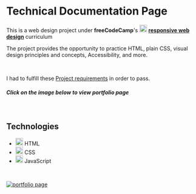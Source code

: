 # Technical Documentation Page

This is a web design project under **freeCodeCamp**'s
[<img src='https://github.com/dewslyse/personal-portfolio-webpage/blob/main/freeCodeCampLogo.svg' alt='freecodecamp' height='20'>](https://www.freecodecamp.org/)
[**responsive web design**](https://www.freecodecamp.org/learn/responsive-web-design/) curriculum

The project provides the opportunity to practice HTML, plain CSS, visual design principles and concepts, Accessibility, and more.

<br>

I had to fulfill these [Project requirements](https://www.freecodecamp.org/learn/responsive-web-design/responsive-web-design-projects/build-a-technical-documentation-page) in order to pass.

##### Click on the image below to view portfolio page

<br>

## Technologies
* <img src='https://www.flaticon.com/svg/vstatic/svg/1216/1216733.svg?token=exp=1616001194~hmac=7c009330d0ad48bad63d71be0903062a' alt='HTML' height='20'> HTML
* <img src='https://www.flaticon.com/svg/vstatic/svg/732/732190.svg?token=exp=1616001992~hmac=6e1a0f871e685ce3ba0cc58e3ce7ea1d' alt='CSS' height='20'> CSS 
* <img src='https://github.com/dewslyse/personal-portfolio-webpage/blob/main/javascript.svg' alt='JavaScript' height='20'> JavaScript

<br>

[<img src="https://github.com/dewslyse/personal-portfolio-webpage/blob/main/documentation-page.jpg" alt="portfolio page">](https://codepen.io/dewslyse/full/NWbLxjy)
